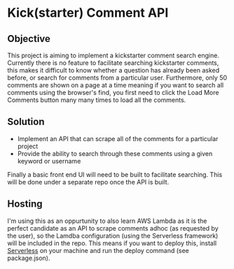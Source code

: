 # Kick(starter) Comment API

## Objective

This project is aiming to implement a kickstarter comment search engine. Currently there is no feature to facilitate searching kickstarter comments, this makes it difficult to know whether a question has already been asked before, or search for comments from a particular user. Furthermore, only 50 comments are shown on a page at a time meaning if you want to search all comments using the browser's find, you first need to click the Load More Comments button many many times to load all the comments.

## Solution

* Implement an API that can scrape all of the comments for a particular project
* Provide the ability to search through these comments using a given keyword or username

Finally a basic front end UI will need to be built to facilitate searching. This will be done under a separate repo once the API is built.

## Hosting

I'm using this as an oppurtunity to also learn AWS Lambda as it is the perfect candidate as an API to scrape comments adhoc (as requested by the user), so the Lamdba configuration (using the Serverless framework) will be included in the repo. This means if you want to deploy this, install [Serverless](https://github.com/serverless/serverless) on your machine and run the deploy command (see package.json).
